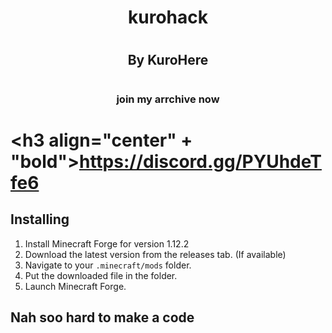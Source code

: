 # <h1 align="center">kurohack</h1>  
# <h2 align="center">By KuroHere</h2>
# <h3 align="center">join my arrchive now </h3>
# <h3 align="center" + "bold">https://discord.gg/PYUhdeTfe6</h3>

## Installing

 1. Install Minecraft Forge for version 1.12.2
 2. Download the latest version from the releases tab. (If available)
 3. Navigate to your `.minecraft/mods` folder.
 4. Put the downloaded file in the folder.
 5. Launch Minecraft Forge.

## Nah soo hard to make a code

